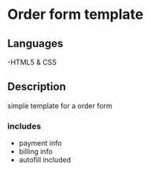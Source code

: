 # Order form template

## Languages

-HTML5 & CSS

## Description

simple template for a order form

### includes

- payment info
- billing info
- autofill included
